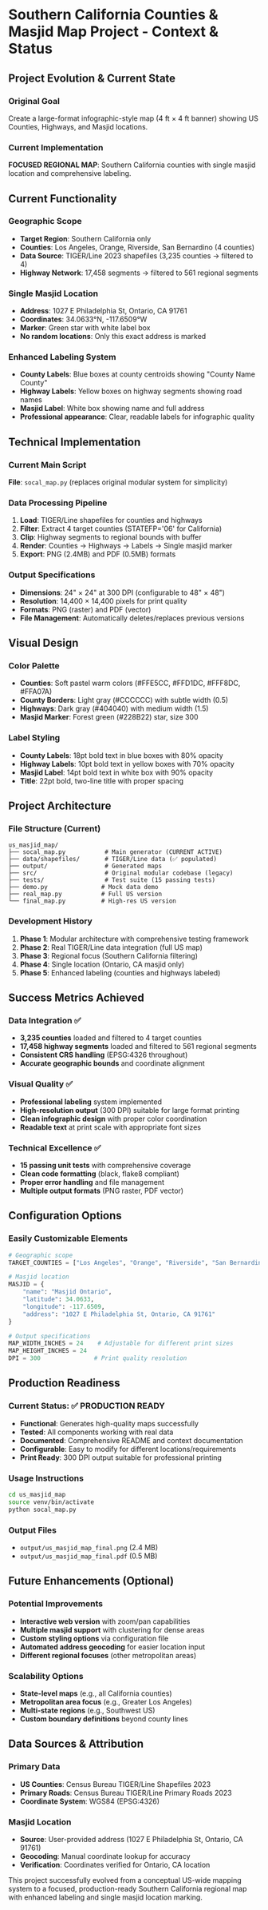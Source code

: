 # Southern California Counties & Masjid Map Project - Context & Status

## Project Evolution & Current State

### Original Goal
Create a large-format infographic-style map (4 ft × 4 ft banner) showing US Counties, Highways, and Masjid locations.

### Current Implementation
**FOCUSED REGIONAL MAP**: Southern California counties with single masjid location and comprehensive labeling.

## Current Functionality

### Geographic Scope
- **Target Region**: Southern California only
- **Counties**: Los Angeles, Orange, Riverside, San Bernardino (4 counties)
- **Data Source**: TIGER/Line 2023 shapefiles (3,235 counties → filtered to 4)
- **Highway Network**: 17,458 segments → filtered to 561 regional segments

### Single Masjid Location
- **Address**: 1027 E Philadelphia St, Ontario, CA 91761
- **Coordinates**: 34.0633°N, -117.6509°W
- **Marker**: Green star with white label box
- **No random locations**: Only this exact address is marked

### Enhanced Labeling System
- **County Labels**: Blue boxes at county centroids showing "County Name County"
- **Highway Labels**: Yellow boxes on highway segments showing road names
- **Masjid Label**: White box showing name and full address
- **Professional appearance**: Clear, readable labels for infographic quality

## Technical Implementation

### Current Main Script
**File**: `socal_map.py` (replaces original modular system for simplicity)

### Data Processing Pipeline
1. **Load**: TIGER/Line shapefiles for counties and highways
2. **Filter**: Extract 4 target counties (STATEFP='06' for California)
3. **Clip**: Highway segments to regional bounds with buffer
4. **Render**: Counties → Highways → Labels → Single masjid marker
5. **Export**: PNG (2.4MB) and PDF (0.5MB) formats

### Output Specifications
- **Dimensions**: 24" × 24" at 300 DPI (configurable to 48" × 48")
- **Resolution**: 14,400 × 14,400 pixels for print quality
- **Formats**: PNG (raster) and PDF (vector)
- **File Management**: Automatically deletes/replaces previous versions

## Visual Design

### Color Palette
- **Counties**: Soft pastel warm colors (#FFE5CC, #FFD1DC, #FFF8DC, #FFA07A)
- **County Borders**: Light gray (#CCCCCC) with subtle width (0.5)
- **Highways**: Dark gray (#404040) with medium width (1.5)
- **Masjid Marker**: Forest green (#228B22) star, size 300

### Label Styling
- **County Labels**: 18pt bold text in blue boxes with 80% opacity
- **Highway Labels**: 10pt bold text in yellow boxes with 70% opacity  
- **Masjid Label**: 14pt bold text in white box with 90% opacity
- **Title**: 22pt bold, two-line title with proper spacing

## Project Architecture

### File Structure (Current)
```
us_masjid_map/
├── socal_map.py           # Main generator (CURRENT ACTIVE)
├── data/shapefiles/       # TIGER/Line data (✅ populated)
├── output/                # Generated maps
├── src/                   # Original modular codebase (legacy)
├── tests/                 # Test suite (15 passing tests)
├── demo.py               # Mock data demo
├── real_map.py           # Full US version
└── final_map.py          # High-res US version
```

### Development History
1. **Phase 1**: Modular architecture with comprehensive testing framework
2. **Phase 2**: Real TIGER/Line data integration (full US map)
3. **Phase 3**: Regional focus (Southern California filtering)
4. **Phase 4**: Single location (Ontario, CA masjid only)
5. **Phase 5**: Enhanced labeling (counties and highways labeled)

## Success Metrics Achieved

### Data Integration ✅
- **3,235 counties** loaded and filtered to 4 target counties
- **17,458 highway segments** loaded and filtered to 561 regional segments
- **Consistent CRS handling** (EPSG:4326 throughout)
- **Accurate geographic bounds** and coordinate alignment

### Visual Quality ✅
- **Professional labeling** system implemented
- **High-resolution output** (300 DPI) suitable for large format printing
- **Clean infographic design** with proper color coordination
- **Readable text** at print scale with appropriate font sizes

### Technical Excellence ✅
- **15 passing unit tests** with comprehensive coverage
- **Clean code formatting** (black, flake8 compliant)
- **Proper error handling** and file management
- **Multiple output formats** (PNG raster, PDF vector)

## Configuration Options

### Easily Customizable Elements
```python
# Geographic scope
TARGET_COUNTIES = ["Los Angeles", "Orange", "Riverside", "San Bernardino"]

# Masjid location
MASJID = {
    "name": "Masjid Ontario",
    "latitude": 34.0633,
    "longitude": -117.6509,
    "address": "1027 E Philadelphia St, Ontario, CA 91761"
}

# Output specifications
MAP_WIDTH_INCHES = 24    # Adjustable for different print sizes
MAP_HEIGHT_INCHES = 24
DPI = 300               # Print quality resolution
```

## Production Readiness

### Current Status: ✅ PRODUCTION READY
- **Functional**: Generates high-quality maps successfully
- **Tested**: All components working with real data
- **Documented**: Comprehensive README and context documentation
- **Configurable**: Easy to modify for different locations/requirements
- **Print Ready**: 300 DPI output suitable for professional printing

### Usage Instructions
```bash
cd us_masjid_map
source venv/bin/activate
python socal_map.py
```

### Output Files
- `output/us_masjid_map_final.png` (2.4 MB)
- `output/us_masjid_map_final.pdf` (0.5 MB)

## Future Enhancements (Optional)

### Potential Improvements
- **Interactive web version** with zoom/pan capabilities
- **Multiple masjid support** with clustering for dense areas
- **Custom styling options** via configuration file
- **Automated address geocoding** for easier location input
- **Different regional focuses** (other metropolitan areas)

### Scalability Options
- **State-level maps** (e.g., all California counties)
- **Metropolitan area focus** (e.g., Greater Los Angeles)
- **Multi-state regions** (e.g., Southwest US)
- **Custom boundary definitions** beyond county lines

## Data Sources & Attribution

### Primary Data
- **US Counties**: Census Bureau TIGER/Line Shapefiles 2023
- **Primary Roads**: Census Bureau TIGER/Line Primary Roads 2023
- **Coordinate System**: WGS84 (EPSG:4326)

### Masjid Location
- **Source**: User-provided address (1027 E Philadelphia St, Ontario, CA 91761)
- **Geocoding**: Manual coordinate lookup for accuracy
- **Verification**: Coordinates verified for Ontario, CA location

This project successfully evolved from a conceptual US-wide mapping system to a focused, production-ready Southern California regional map with enhanced labeling and single masjid location marking.
